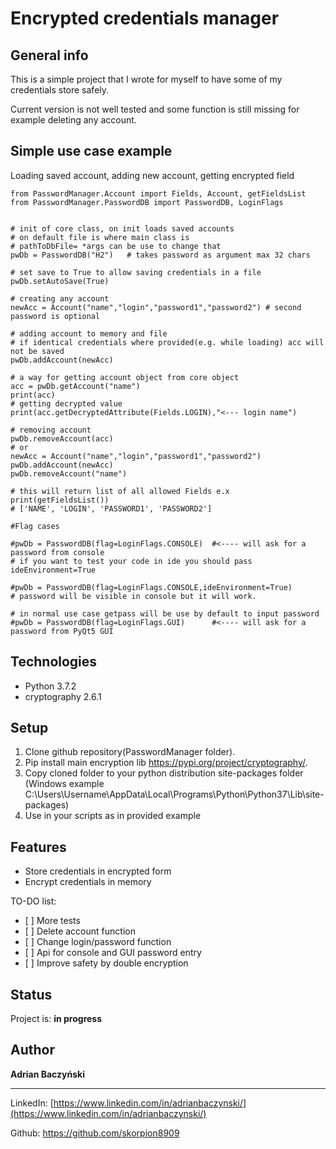 Encrypted credentials manager
=============================


<span id="anchor"></span>General info
-------------------------------------

This is a simple project that I wrote for myself to have some of my credentials store safely.

Current version is not well tested and some function is still missing for example deleting any account.


<span id="anchor"></span>Simple use case example
---------------------------------------------

Loading saved account, adding new account, getting encrypted field
```
from PasswordManager.Account import Fields, Account, getFieldsList
from PasswordManager.PasswordDB import PasswordDB, LoginFlags


# init of core class, on init loads saved accounts
# on default file is where main class is
# pathToDbFile= *args can be use to change that
pwDb = PasswordDB("H2")   # takes password as argument max 32 chars

# set save to True to allow saving credentials in a file
pwDb.setAutoSave(True)

# creating any account
newAcc = Account("name","login","password1","password2") # second password is optional

# adding account to memory and file
# if identical credentials where provided(e.g. while loading) acc will not be saved
pwDb.addAccount(newAcc)

# a way for getting account object from core object
acc = pwDb.getAccount("name")
print(acc)
# getting decrypted value
print(acc.getDecryptedAttribute(Fields.LOGIN),"<--- login name")

# removing account
pwDb.removeAccount(acc)
# or
newAcc = Account("name","login","password1","password2")
pwDb.addAccount(newAcc)
pwDb.removeAccount("name")

# this will return list of all allowed Fields e.x
print(getFieldsList())
# ['NAME', 'LOGIN', 'PASSWORD1', 'PASSWORD2']

#Flag cases

#pwDb = PasswordDB(flag=LoginFlags.CONSOLE)  #<---- will ask for a password from console
# if you want to test your code in ide you should pass ideEnvironment=True

#pwDb = PasswordDB(flag=LoginFlags.CONSOLE,ideEnvironment=True)
# password will be visible in console but it will work.

# in normal use case getpass will be use by default to input password
#pwDb = PasswordDB(flag=LoginFlags.GUI)      #<---- will ask for a password from PyQt5 GUI
```

<span id="anchor-1"></span>Technologies
---------------------------------------

-    Python 3.7.2
-    cryptography 2.6.1

<span id="anchor-2"></span>Setup
--------------------------------

1.   Clone github repository(PasswordManager folder).
2.   Pip install main encryption lib <https://pypi.org/project/cryptography/>.
3.   Copy cloned folder to your python distribution site-packages folder (Windows example C:\Users\Username\AppData\Local\Programs\Python\Python37\Lib\site-packages)
4.   Use in your scripts as in provided example

<span id="anchor-3"></span>Features
-----------------------------------

-    Store credentials in encrypted form
-    Encrypt credentials in memory

TO-DO list:

-    [ ] More tests
-    [ ] Delete account function
-    [ ] Change login/password function
-    [ ] Api for console and GUI password entry
-    [ ] Improve safety by double encryption

<span id="anchor-4"></span>Status
---------------------------------

Project is: **in progress**

Author
------

**Adrian Baczyński**

********

LinkedIn: [https://www.linkedin.com/in/adrianbaczynski/](https://www.linkedin.com/in/adrianbaczynski/)

Github: <https://github.com/skorpion8909>